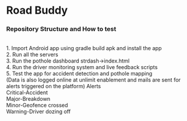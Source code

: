 <h1>Road Buddy</h1>
<h3>Repository Structure and How to test</h3>
<br>
1. Import Android app using gradle build apk and install the app
<br>
2. Run all the servers
<br>
3. Run the pothole dashboard strdash->index.html
<br>
4. Run the driver monitoring system and live feedback scripts
<br>
5. Test the app for accident detection and pothole mapping 
<br>
(Data is also logged online at unlimit enablement and mails are sent for alerts triggered on the platform)
Alerts
<br>
Critical-Accident
<br>
Major-Breakdown
<br>
Minor-Geofence crossed
<br>
Warning-Driver dozing off

